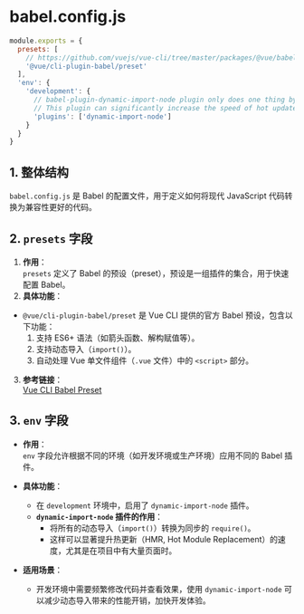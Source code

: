 # babel.config.js



```js
module.exports = {
  presets: [
    // https://github.com/vuejs/vue-cli/tree/master/packages/@vue/babel-preset-app
    '@vue/cli-plugin-babel/preset'
  ],
  'env': {
    'development': {
      // babel-plugin-dynamic-import-node plugin only does one thing by converting all import() to require().
      // This plugin can significantly increase the speed of hot updates, when you have a large number of pages.
      'plugins': ['dynamic-import-node']
    }
  }
}
```

## 1. **整体结构**

`babel.config.js` 是 Babel 的配置文件，用于定义如何将现代 JavaScript 代码转换为兼容性更好的代码。

## 2. **`presets` 字段**

1. **作用**：  
   `presets` 定义了 Babel 的预设（preset），预设是一组插件的集合，用于快速配置 Babel。
2. **具体功能**：  
  - `@vue/cli-plugin-babel/preset` 是 Vue CLI 提供的官方 Babel 预设，包含以下功能：
    1. 支持 ES6+ 语法（如箭头函数、解构赋值等）。
    2. 支持动态导入（`import()`）。
    3. 自动处理 Vue 单文件组件（`.vue` 文件）中的 `<script>` 部分。

3. **参考链接**：  
  [Vue CLI Babel Preset](https://github.com/vuejs/vue-cli/tree/master/packages/@vue/babel-preset-app)

## 3. **`env` 字段**

- **作用**：  
  `env` 字段允许根据不同的环境（如开发环境或生产环境）应用不同的 Babel 插件。

- **具体功能**：  
  - 在 `development` 环境中，启用了 `dynamic-import-node` 插件。
  - **`dynamic-import-node` 插件的作用**：
    - 将所有的动态导入（`import()`）转换为同步的 `require()`。
    - 这样可以显著提升热更新（HMR, Hot Module Replacement）的速度，尤其是在项目中有大量页面时。

- **适用场景**：  
  - 开发环境中需要频繁修改代码并查看效果，使用 `dynamic-import-node` 可以减少动态导入带来的性能开销，加快开发体验。